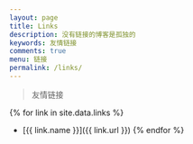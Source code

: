 ```yaml
---
layout: page
title: Links
description: 没有链接的博客是孤独的
keywords: 友情链接
comments: true
menu: 链接
permalink: /links/
---
```


> 友情链接

{% for link in site.data.links %}
* [{{ link.name }}]({{ link.url }})
{% endfor %}
